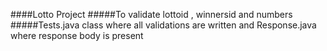 ####Lotto Project
#####To validate lottoid , winnersid and numbers 
#####Tests.java class where all validations are written and Response.java where response body is present
